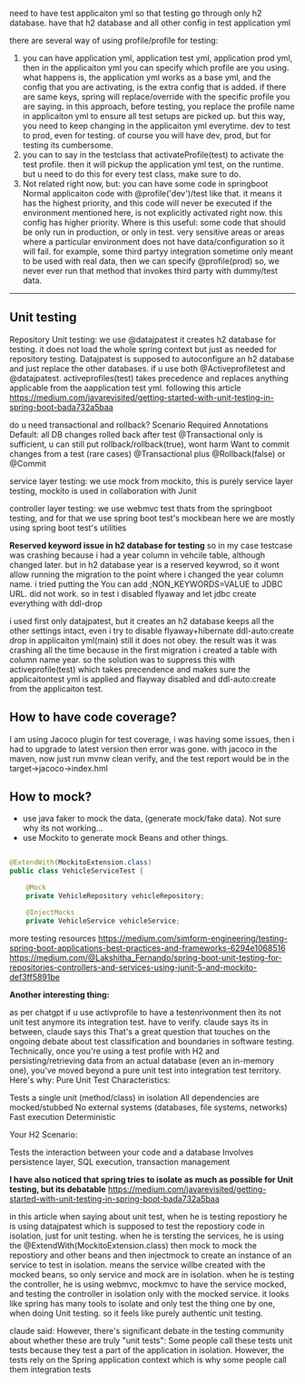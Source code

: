 need to have test applicaiton yml so that testing go through only h2 database. have that h2 database and all other config in test application yml

there are several way of using  profile/profile for testing:
1. you can have application yml, application test yml, application prod yml, then in the applicaiton yml you can specify which profile are you using.
what happens is, the application yml works as a base yml, and the config that you are activating, is the extra config that is added. 
if there are same keys, spring will replace/override with the specific profile you are saying.
in this approach, before testing, you replace the profile name in applicaiton yml to ensure all test setups are picked up.
but this way, you need to keep changing in the applicaiton yml everytime. dev to test to prod, even for testing.
of course you will have dev, prod, but for testing its cumbersome.
2.  you can to say in the testclass that activateProfile(test) to activate the test profile. then it will pickup the application yml test,
on the runtime. but u need to do this for every test class, make sure to do.
3. Not related right now, but: you can have some code in springboot Normal applicaiton code with @profile('dev')/test like that. it means it has the highest priority,
and this code will never be executed if the environment mentioned here, is not explicitly activated right now. this config has higher priority.
Where is this useful: some code that should be only run in production, or only in test. very sensitive areas or areas where a particular environment
does not have data/configuration so it will fail. for example, some third partyy integration sometime only meant to be used with real data,
then we can specify @profile(prod) so, we never ever run that method that invokes third party with dummy/test data.

---------
## Unit testing
Repository Unit testing:
we use @datajpatest it creates h2 database for testing. it does not load the whole spring context but just as needed
for repository testing. Datajpatest is supposed to autoconfigure an h2 database and just replace the other databases. 
if u use both @Activeprofiletest and @datajpatest. activeprofiles(test) takes precedence and replaces anything applicable
from the aapplication test yml.
following this article
https://medium.com/javarevisited/getting-started-with-unit-testing-in-spring-boot-bada732a5baa

do u need transactional and rollback?
Scenario	Required Annotations
Default: all DB changes rolled back after test	@Transactional only is sufficient, u can still put rollback/rollback(true), wont harm
Want to commit changes from a test (rare cases)	@Transactional plus @Rollback(false) or @Commit

service layer testing:
we use mock from mockito, this is purely service layer testing, mockito is used in collaboration with Junit

controller layer testing:
we use webmvc test thats from the springboot testing, and for that we use spring boot test's mockbean
here we are mostly using spring boot test's utilities

**Reserved keyword issue in h2 database for testing**
so in my case testcase was crashing because i had a year column in vehcile table, although changed later. but in h2 database
year is a reserved keywrod, so it wont allow running the migration to the point where i changed the year column name.
i tried putting the
You can add ;NON_KEYWORDS=VALUE to JDBC URL.
did not work. so in test i disabled flyaway and let jdbc create everything with ddl-drop

i used first only datajpatest, but it creates an h2 database keeps all the other settings intact, even i try to disable flyaway+hibernate ddl-auto:create drop in applicaiton yml(main)
still it does not obey. the result was it was crashing all the time because in the first migration i created a table with column 
name year. so the solution was to suppress this with activeprofile(test) which takes precendence and makes sure the applicaitontest yml
is applied and flayway disabled and ddl-auto:create from the applicaiton test.


## How to have code coverage?
I am using Jacoco plugin for test coverage, i was having some issues, then i had to upgrade to latest version then error was gone.
with jacoco in the maven, now just run mvnw clean verify, and the test report would be in the target->jacoco->index.hml

## How to mock?
* use java faker to mock the data, (generate mock/fake data). Not sure why its not working...
* use Mockito to generate mock Beans and other things. 
```java

@ExtendWith(MockitoExtension.class)
public class VehicleServiceTest {

    @Mock
    private VehicleRepository vehicleRepository;

    @InjectMocks
    private VehicleService vehicleService;

```

more testing resources
https://medium.com/simform-engineering/testing-spring-boot-applications-best-practices-and-frameworks-6294e1068516
https://medium.com/@Lakshitha_Fernando/spring-boot-unit-testing-for-repositories-controllers-and-services-using-junit-5-and-mockito-def3ff5891be

**Another interesting thing:**

as per chatgpt if u use activprofile to have a testenrivonment then its not unit test anymore its integration test.
have to verify. claude says its in between, claude says this
That's a great question that touches on the ongoing debate about test classification and boundaries in software testing.
Technically, once you're using a test profile with H2 and persisting/retrieving data from an actual database (even an in-memory one), you've moved beyond a pure unit test into integration test territory. Here's why:
Pure Unit Test Characteristics:

Tests a single unit (method/class) in isolation
All dependencies are mocked/stubbed
No external systems (databases, file systems, networks)
Fast execution
Deterministic

Your H2 Scenario:

Tests the interaction between your code and a database
Involves persistence layer, SQL execution, transaction management

**I have also noticed that spring tries to isolate as much as possible for Unit testing, but its debatable**
https://medium.com/javarevisited/getting-started-with-unit-testing-in-spring-boot-bada732a5baa

in this article when saying about unit test,
when he is testing repostiory he is using datajpatest which is supposed to test the repostiory code in isolation, just
for unit testing.
when he is tersting the services, he is using the
@ExtendWith(MockitoExtension.class) then mock to mock the repostiory and other beans and then injectmock to create an
instance of an service to test in isolation. means the service willbe created with the mocked beans, so only service
and mock are in isolation.
when he is testing the controller, he is using webmvc, mockmvc to have the service mocked, and testing the controller in 
isolation only with the mocked service.
it looks like spring has many tools to isolate and only test the thing one by one, when doing Unit testing.
so it feels like purely authentic unit testing.

claude said:
However, there's significant debate in the testing community about whether these are truly "unit tests":
Some people call these tests unit tests because they test a part of the application in isolation. However, 
the tests rely on the Spring application context which is why some people call them integration tests